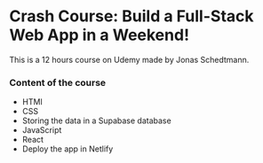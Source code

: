 # Crash Course: Build a Full-Stack Web App in a Weekend!

This is a 12 hours course on Udemy made by Jonas Schedtmann.

### Content of the course

* HTMl
* CSS
* Storing the data in a Supabase database
* JavaScript
* React
* Deploy the app in Netlify
